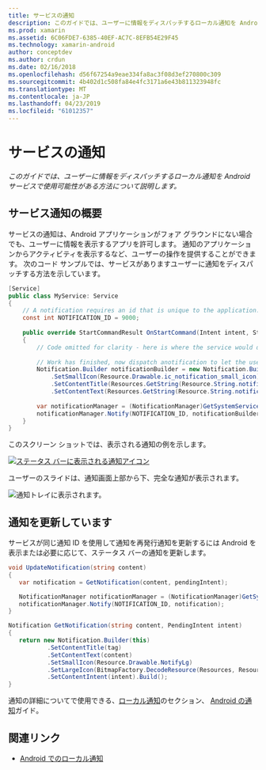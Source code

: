 ```yaml
---
title: サービスの通知
description: このガイドでは、ユーザーに情報をディスパッチするローカル通知を Android サービスで使用可能性がある方法について説明します。
ms.prod: xamarin
ms.assetid: 6C06FDE7-6385-40EF-AC7C-8EFB54E29F45
ms.technology: xamarin-android
author: conceptdev
ms.author: crdun
ms.date: 02/16/2018
ms.openlocfilehash: d56f67254a9eae334fa8ac3f08d3ef270800c309
ms.sourcegitcommit: 4b402d1c508fa84e4fc3171a6e43b811323948fc
ms.translationtype: MT
ms.contentlocale: ja-JP
ms.lasthandoff: 04/23/2019
ms.locfileid: "61012357"
---
```

# <a name="service-notifications"></a>サービスの通知

_このガイドでは、ユーザーに情報をディスパッチするローカル通知を Android サービスで使用可能性がある方法について説明します。_


## <a name="service-notifications-overview"></a>サービス通知の概要

サービスの通知は、Android アプリケーションがフォア グラウンドにない場合でも、ユーザーに情報を表示するアプリを許可します。 通知のアプリケーションからアクティビティを表示するなど、ユーザーの操作を提供することができます。 次のコード サンプルでは、サービスがありますユーザーに通知をディスパッチする方法を示しています。

```csharp
[Service]
public class MyService: Service 
{
    // A notification requires an id that is unique to the application.
    const int NOTIFICATION_ID = 9000;
    
    public override StartCommandResult OnStartCommand(Intent intent, StartCommandFlags flags, int startId)
    {
        // Code omitted for clarity - here is where the service would do something.
    
        // Work has finished, now dispatch anotification to let the user know.
        Notification.Builder notificationBuilder = new Notification.Builder(this)
            .SetSmallIcon(Resource.Drawable.ic_notification_small_icon)
            .SetContentTitle(Resources.GetString(Resource.String.notification_content_title))
            .SetContentText(Resources.GetString(Resource.String.notification_content_text));
        
        var notificationManager = (NotificationManager)GetSystemService(NotificationService);
        notificationManager.Notify(NOTIFICATION_ID, notificationBuilder.Build());
    }
}
```

このスクリーン ショットでは、表示される通知の例を示します。

[![ステータス バーに表示される通知アイコン](service-notifications-images/01-notification-sml.png)](service-notifications-images/01-notification.png#lightbox)

ユーザーのスライドは、通知画面上部から下、完全な通知が表示されます。

![通知トレイに表示されます。](service-notifications-images/02-fullnotification.png)


## <a name="updating-a-notification"></a>通知を更新しています

サービスが同じ通知 ID を使用して通知を再発行通知を更新するには Android を表示または必要に応じて、ステータス バーの通知を更新します。

```csharp 
void UpdateNotification(string content)
{
   var notification = GetNotification(content, pendingIntent);

   NotificationManager notificationManager = (NotificationManager)GetSystemService(Context.NotificationService);
   notificationManager.Notify(NOTIFICATION_ID, notification);
}

Notification GetNotification(string content, PendingIntent intent)
{
   return new Notification.Builder(this)
           .SetContentTitle(tag)
           .SetContentText(content)
           .SetSmallIcon(Resource.Drawable.NotifyLg)
           .SetLargeIcon(BitmapFactory.DecodeResource(Resources, Resource.Drawable.Icon))
           .SetContentIntent(intent).Build();
}
```

通知の詳細についてで使用できる、[ローカル通知](~/android/app-fundamentals/notifications/local-notifications.md)のセクション、 [Android の通知](~/android/app-fundamentals/notifications/index.md)ガイド。


## <a name="related-links"></a>関連リンク

- [Android でのローカル通知](~/android/app-fundamentals/notifications/local-notifications.md)
